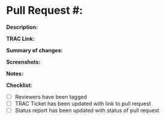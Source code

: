 # Pull Request \#: <!-- Add TRAC ticket number -->

**Description:**

**TRAC Link:**

**Summary of changes:**

**Screenshots:**

**Notes:**

**Checklist:**
- [ ] Reviewers have been tagged
- [ ] TRAC Ticket has been updated with link to pull request
- [ ] Status report has been updated with status of pull request